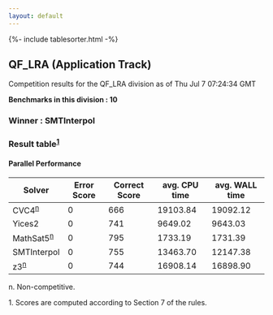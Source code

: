 ```yaml
---
layout: default
---
```

{%- include tablesorter.html -%}

##  QF_LRA (Application Track)

Competition results for the QF_LRA division as of Thu Jul 7 07:24:34 GMT

**Benchmarks in this division : 10** 

###  Winner : SMTInterpol 
### Result table<sup><a href="#fn1">1</a></sup>
 




#### Parallel Performance
<table id="parallel" class="result sorted">
<thead>
<tr>
<th class="center">Solver</th>
<th class="center">Error Score</th>
<th class="center">Correct Score</th>
<th class="center">avg. CPU time </th>
<th class="center">avg. WALL time </th>
</tr>
</thead>
<tr>
<td>CVC4<SUP><a href="#fn">n</a></SUP>
</td>
<td class="right">0</td>
<td class="right">666</td>
<td class="right">19103.84</td>
<td class="right">19092.12</td>
</tr>
<tr>
<td>Yices2</td>
<td class="right">0</td>
<td class="right">741</td>
<td class="right">9649.02</td>
<td class="right">9643.03</td>
</tr>
<tr>
<td>MathSat5<SUP><a href="#fn">n</a></SUP>
</td>
<td class="right">0</td>
<td class="right">795</td>
<td class="right">1733.19</td>
<td class="right">1731.39</td>
</tr>
<tr>
<td>SMTInterpol</td>
<td class="right">0</td>
<td class="right">755</td>
<td class="right">13463.70</td>
<td class="right">12147.38</td>
</tr>
<tr>
<td>z3<SUP><a href="#fn">n</a></SUP>
</td>
<td class="right">0</td>
<td class="right">744</td>
<td class="right">16908.14</td>
<td class="right">16898.90</td>
</tr>
</table>
<span id="fn"> n. Non-competitive.</span>

<span id="fn1"> 1. Scores are computed according to Section 7 of the rules.</span>



